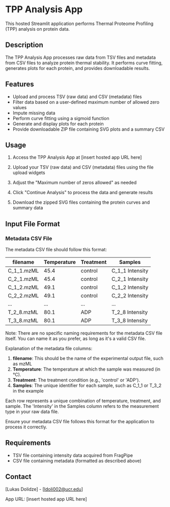 # TPP Analysis App

This hosted Streamlit application performs Thermal Proteome Profiling (TPP) analysis on protein data.

## Description

The TPP Analysis App processes raw data from TSV files and metadata from CSV files to analyze protein thermal stability. It performs curve fitting, generates plots for each protein, and provides downloadable results.

## Features

- Upload and process TSV (raw data) and CSV (metadata) files
- Filter data based on a user-defined maximum number of allowed zero values
- Impute missing data
- Perform curve fitting using a sigmoid function
- Generate and display plots for each protein
- Provide downloadable ZIP file containing SVG plots and a summary CSV

## Usage

1. Access the TPP Analysis App at [insert hosted app URL here]

2. Upload your TSV (raw data) and CSV (metadata) files using the file upload widgets

3. Adjust the "Maximum number of zeros allowed" as needed

4. Click "Continue Analysis" to process the data and generate results

5. Download the zipped SVG files containing the protein curves and summary data

## Input File Format

### Metadata CSV File

The metadata CSV file should follow this format:

| filename    | Temperature | Treatment | Samples         |
|-------------|-------------|-----------|-----------------|
| C_1_1.mzML  | 45.4        | control   | C_1_1 Intensity |
| C_2_1.mzML  | 45.4        | control   | C_2_1 Intensity |
| C_1_2.mzML  | 49.1        | control   | C_1_2 Intensity |
| C_2_2.mzML  | 49.1        | control   | C_2_2 Intensity |
| ...         | ...         | ...       | ...             |
| T_2_8.mzML  | 80.1        | ADP       | T_2_8 Intensity |
| T_3_8.mzML  | 80.1        | ADP       | T_3_8 Intensity |

Note: There are no specific naming requirements for the metadata CSV file itself. You can name it as you prefer, as long as it's a valid CSV file.

Explanation of the metadata file columns:

1. **filename**: This should be the name of the experimental output file, such as mzML
2. **Temperature**: The temperature at which the sample was measured (in °C).
3. **Treatment**: The treatment condition (e.g., 'control' or 'ADP').
4. **Samples**: The unique identifier for each sample, such as C_1_1 or T_3_2 in the example

Each row represents a unique combination of temperature, treatment, and sample. The 'Intensity' in the Samples column refers to the measurement type in your raw data file.

Ensure your metadata CSV file follows this format for the application to process it correctly.

## Requirements

- TSV file containing intensity data acquired from FragPipe
- CSV file containing metadata (formatted as described above)

## Contact

[Lukas Dolidze] - [ldoli002@ucr.edu]

App URL: [insert hosted app URL here]